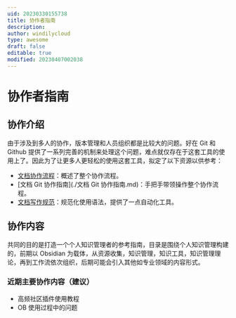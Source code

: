 ```yaml
---
uid: 20230330155738
title: 协作者指南
description: 
author: windilycloud
type: awesome
draft: false
editable: true
modified: 20230407002038
---
```


# 协作者指南

## 协作介绍

由于涉及到多人的协作，版本管理和人员组织都是比较大的问题。好在 Git 和 Github 提供了一系列完善的机制来处理这个问题，难点就仅存在于这套工具的使用上了。因此为了让更多人更轻松的使用这套工具，拟定了以下资源以供参考：

- [文档协作流程](./文档协作流程.md)：概述了整个协作流程。
- [文档 Git 协作指南](./文档 Git 协作指南.md)：手把手带领操作整个协作流程。
- [文档写作规范](./文档写作规范.md)：规范化使用语法，提供了一点自动化工具。

## 协作内容

共同的目的是打造一个个人知识管理者的参考指南，目录是围绕个人知识管理构建的，前期以 Obsidian 为载体，从资源收集，知识管理，知识工具，知识管理理论，再到工作流依次组织，后期可能会引入其他如专业领域的内容形式。

### 近期主要协作内容（建议）

- 高频社区插件使用教程
- OB 使用过程中的问题
